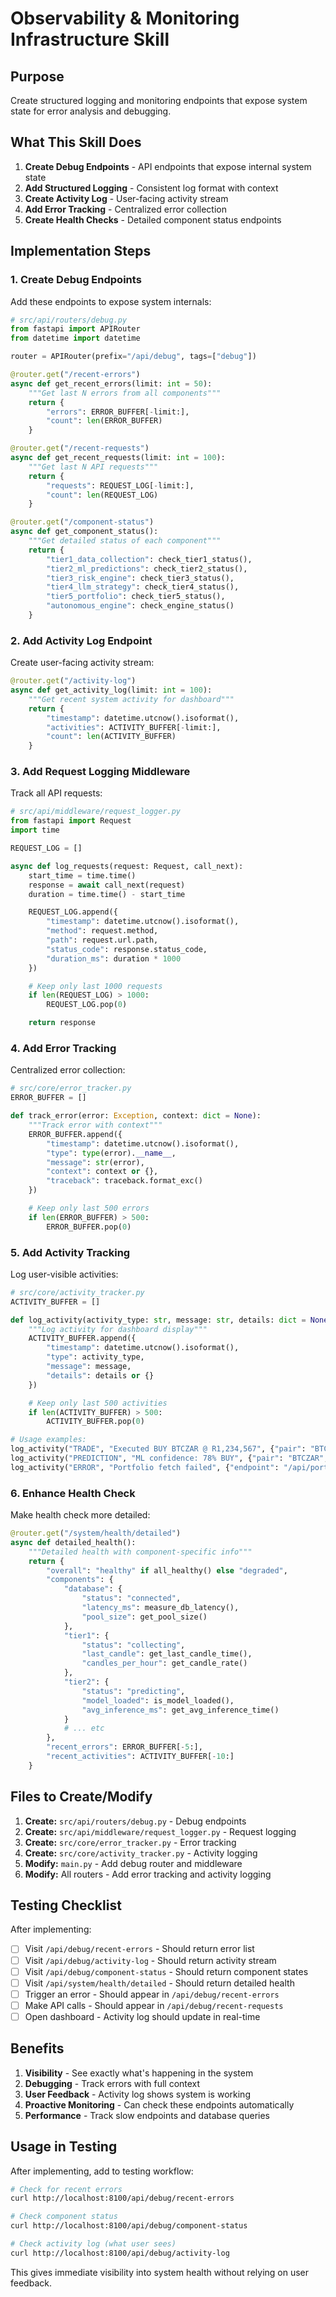 # Observability & Monitoring Infrastructure Skill

## Purpose
Create structured logging and monitoring endpoints that expose system state for error analysis and debugging.

## What This Skill Does

1. **Create Debug Endpoints** - API endpoints that expose internal system state
2. **Add Structured Logging** - Consistent log format with context
3. **Create Activity Log** - User-facing activity stream
4. **Add Error Tracking** - Centralized error collection
5. **Create Health Checks** - Detailed component status endpoints

## Implementation Steps

### 1. Create Debug Endpoints

Add these endpoints to expose system internals:

```python
# src/api/routers/debug.py
from fastapi import APIRouter
from datetime import datetime

router = APIRouter(prefix="/api/debug", tags=["debug"])

@router.get("/recent-errors")
async def get_recent_errors(limit: int = 50):
    """Get last N errors from all components"""
    return {
        "errors": ERROR_BUFFER[-limit:],
        "count": len(ERROR_BUFFER)
    }

@router.get("/recent-requests")
async def get_recent_requests(limit: int = 100):
    """Get last N API requests"""
    return {
        "requests": REQUEST_LOG[-limit:],
        "count": len(REQUEST_LOG)
    }

@router.get("/component-status")
async def get_component_status():
    """Get detailed status of each component"""
    return {
        "tier1_data_collection": check_tier1_status(),
        "tier2_ml_predictions": check_tier2_status(),
        "tier3_risk_engine": check_tier3_status(),
        "tier4_llm_strategy": check_tier4_status(),
        "tier5_portfolio": check_tier5_status(),
        "autonomous_engine": check_engine_status()
    }
```

### 2. Add Activity Log Endpoint

Create user-facing activity stream:

```python
@router.get("/activity-log")
async def get_activity_log(limit: int = 100):
    """Get recent system activity for dashboard"""
    return {
        "timestamp": datetime.utcnow().isoformat(),
        "activities": ACTIVITY_BUFFER[-limit:],
        "count": len(ACTIVITY_BUFFER)
    }
```

### 3. Add Request Logging Middleware

Track all API requests:

```python
# src/api/middleware/request_logger.py
from fastapi import Request
import time

REQUEST_LOG = []

async def log_requests(request: Request, call_next):
    start_time = time.time()
    response = await call_next(request)
    duration = time.time() - start_time

    REQUEST_LOG.append({
        "timestamp": datetime.utcnow().isoformat(),
        "method": request.method,
        "path": request.url.path,
        "status_code": response.status_code,
        "duration_ms": duration * 1000
    })

    # Keep only last 1000 requests
    if len(REQUEST_LOG) > 1000:
        REQUEST_LOG.pop(0)

    return response
```

### 4. Add Error Tracking

Centralized error collection:

```python
# src/core/error_tracker.py
ERROR_BUFFER = []

def track_error(error: Exception, context: dict = None):
    """Track error with context"""
    ERROR_BUFFER.append({
        "timestamp": datetime.utcnow().isoformat(),
        "type": type(error).__name__,
        "message": str(error),
        "context": context or {},
        "traceback": traceback.format_exc()
    })

    # Keep only last 500 errors
    if len(ERROR_BUFFER) > 500:
        ERROR_BUFFER.pop(0)
```

### 5. Add Activity Tracking

Log user-visible activities:

```python
# src/core/activity_tracker.py
ACTIVITY_BUFFER = []

def log_activity(activity_type: str, message: str, details: dict = None):
    """Log activity for dashboard display"""
    ACTIVITY_BUFFER.append({
        "timestamp": datetime.utcnow().isoformat(),
        "type": activity_type,
        "message": message,
        "details": details or {}
    })

    # Keep only last 500 activities
    if len(ACTIVITY_BUFFER) > 500:
        ACTIVITY_BUFFER.pop(0)

# Usage examples:
log_activity("TRADE", "Executed BUY BTCZAR @ R1,234,567", {"pair": "BTCZAR", "side": "BUY"})
log_activity("PREDICTION", "ML confidence: 78% BUY", {"pair": "BTCZAR", "confidence": 0.78})
log_activity("ERROR", "Portfolio fetch failed", {"endpoint": "/api/portfolio/summary"})
```

### 6. Enhance Health Check

Make health check more detailed:

```python
@router.get("/system/health/detailed")
async def detailed_health():
    """Detailed health with component-specific info"""
    return {
        "overall": "healthy" if all_healthy() else "degraded",
        "components": {
            "database": {
                "status": "connected",
                "latency_ms": measure_db_latency(),
                "pool_size": get_pool_size()
            },
            "tier1": {
                "status": "collecting",
                "last_candle": get_last_candle_time(),
                "candles_per_hour": get_candle_rate()
            },
            "tier2": {
                "status": "predicting",
                "model_loaded": is_model_loaded(),
                "avg_inference_ms": get_avg_inference_time()
            }
            # ... etc
        },
        "recent_errors": ERROR_BUFFER[-5:],
        "recent_activities": ACTIVITY_BUFFER[-10:]
    }
```

## Files to Create/Modify

1. **Create:** `src/api/routers/debug.py` - Debug endpoints
2. **Create:** `src/api/middleware/request_logger.py` - Request logging
3. **Create:** `src/core/error_tracker.py` - Error tracking
4. **Create:** `src/core/activity_tracker.py` - Activity logging
5. **Modify:** `main.py` - Add debug router and middleware
6. **Modify:** All routers - Add error tracking and activity logging

## Testing Checklist

After implementing:

- [ ] Visit `/api/debug/recent-errors` - Should return error list
- [ ] Visit `/api/debug/activity-log` - Should return activity stream
- [ ] Visit `/api/debug/component-status` - Should return component states
- [ ] Visit `/api/system/health/detailed` - Should return detailed health
- [ ] Trigger an error - Should appear in `/api/debug/recent-errors`
- [ ] Make API calls - Should appear in `/api/debug/recent-requests`
- [ ] Open dashboard - Activity log should update in real-time

## Benefits

1. **Visibility** - See exactly what's happening in the system
2. **Debugging** - Track errors with full context
3. **User Feedback** - Activity log shows system is working
4. **Proactive Monitoring** - Can check these endpoints automatically
5. **Performance** - Track slow endpoints and database queries

## Usage in Testing

After implementing, add to testing workflow:

```bash
# Check for recent errors
curl http://localhost:8100/api/debug/recent-errors

# Check component status
curl http://localhost:8100/api/debug/component-status

# Check activity log (what user sees)
curl http://localhost:8100/api/debug/activity-log
```

This gives immediate visibility into system health without relying on user feedback.
